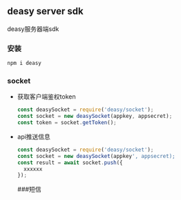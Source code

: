 ## deasy server sdk
deasy服务器端sdk

### 安装
```js
npm i deasy
```
### socket
* 获取客户端鉴权token
  
  ```js
  const deasySocket = require('deasy/socket');
  const socket = new deasySocket(appkey, appsecret);
  const token = socket.getToken();
  ```

* api推送信息
  
  ```js
  const deasySocket = require('deasy/socket');
  const socket = new deasySocket(appkey', appsecret);
  const result = await socket.push({
    xxxxxx
  });
  ```

  ###短信